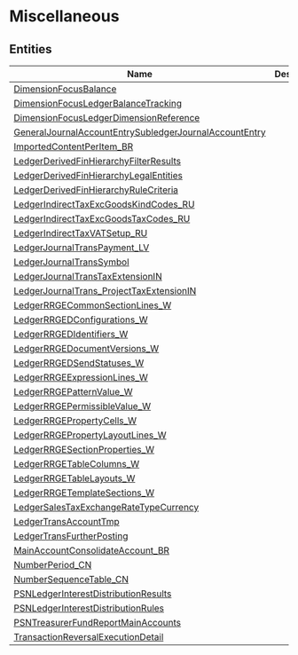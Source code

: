 
# Miscellaneous


## Entities

|Name|Description|
|---|---|
|[DimensionFocusBalance](DimensionFocusBalance.cdm.json)||
|[DimensionFocusLedgerBalanceTracking](DimensionFocusLedgerBalanceTracking.cdm.json)||
|[DimensionFocusLedgerDimensionReference](DimensionFocusLedgerDimensionReference.cdm.json)||
|[GeneralJournalAccountEntrySubledgerJournalAccountEntry](GeneralJournalAccountEntrySubledgerJournalAccountEntry.cdm.json)||
|[ImportedContentPerItem_BR](ImportedContentPerItem_BR.cdm.json)||
|[LedgerDerivedFinHierarchyFilterResults](LedgerDerivedFinHierarchyFilterResults.cdm.json)||
|[LedgerDerivedFinHierarchyLegalEntities](LedgerDerivedFinHierarchyLegalEntities.cdm.json)||
|[LedgerDerivedFinHierarchyRuleCriteria](LedgerDerivedFinHierarchyRuleCriteria.cdm.json)||
|[LedgerIndirectTaxExcGoodsKindCodes_RU](LedgerIndirectTaxExcGoodsKindCodes_RU.cdm.json)||
|[LedgerIndirectTaxExcGoodsTaxCodes_RU](LedgerIndirectTaxExcGoodsTaxCodes_RU.cdm.json)||
|[LedgerIndirectTaxVATSetup_RU](LedgerIndirectTaxVATSetup_RU.cdm.json)||
|[LedgerJournalTransPayment_LV](LedgerJournalTransPayment_LV.cdm.json)||
|[LedgerJournalTransSymbol](LedgerJournalTransSymbol.cdm.json)||
|[LedgerJournalTransTaxExtensionIN](LedgerJournalTransTaxExtensionIN.cdm.json)||
|[LedgerJournalTrans_ProjectTaxExtensionIN](LedgerJournalTrans_ProjectTaxExtensionIN.cdm.json)||
|[LedgerRRGECommonSectionLines_W](LedgerRRGECommonSectionLines_W.cdm.json)||
|[LedgerRRGEDConfigurations_W](LedgerRRGEDConfigurations_W.cdm.json)||
|[LedgerRRGEDIdentifiers_W](LedgerRRGEDIdentifiers_W.cdm.json)||
|[LedgerRRGEDocumentVersions_W](LedgerRRGEDocumentVersions_W.cdm.json)||
|[LedgerRRGEDSendStatuses_W](LedgerRRGEDSendStatuses_W.cdm.json)||
|[LedgerRRGEExpressionLines_W](LedgerRRGEExpressionLines_W.cdm.json)||
|[LedgerRRGEPatternValue_W](LedgerRRGEPatternValue_W.cdm.json)||
|[LedgerRRGEPermissibleValue_W](LedgerRRGEPermissibleValue_W.cdm.json)||
|[LedgerRRGEPropertyCells_W](LedgerRRGEPropertyCells_W.cdm.json)||
|[LedgerRRGEPropertyLayoutLines_W](LedgerRRGEPropertyLayoutLines_W.cdm.json)||
|[LedgerRRGESectionProperties_W](LedgerRRGESectionProperties_W.cdm.json)||
|[LedgerRRGETableColumns_W](LedgerRRGETableColumns_W.cdm.json)||
|[LedgerRRGETableLayouts_W](LedgerRRGETableLayouts_W.cdm.json)||
|[LedgerRRGETemplateSections_W](LedgerRRGETemplateSections_W.cdm.json)||
|[LedgerSalesTaxExchangeRateTypeCurrency](LedgerSalesTaxExchangeRateTypeCurrency.cdm.json)||
|[LedgerTransAccountTmp](LedgerTransAccountTmp.cdm.json)||
|[LedgerTransFurtherPosting](LedgerTransFurtherPosting.cdm.json)||
|[MainAccountConsolidateAccount_BR](MainAccountConsolidateAccount_BR.cdm.json)||
|[NumberPeriod_CN](NumberPeriod_CN.cdm.json)||
|[NumberSequenceTable_CN](NumberSequenceTable_CN.cdm.json)||
|[PSNLedgerInterestDistributionResults](PSNLedgerInterestDistributionResults.cdm.json)||
|[PSNLedgerInterestDistributionRules](PSNLedgerInterestDistributionRules.cdm.json)||
|[PSNTreasurerFundReportMainAccounts](PSNTreasurerFundReportMainAccounts.cdm.json)||
|[TransactionReversalExecutionDetail](TransactionReversalExecutionDetail.cdm.json)||
